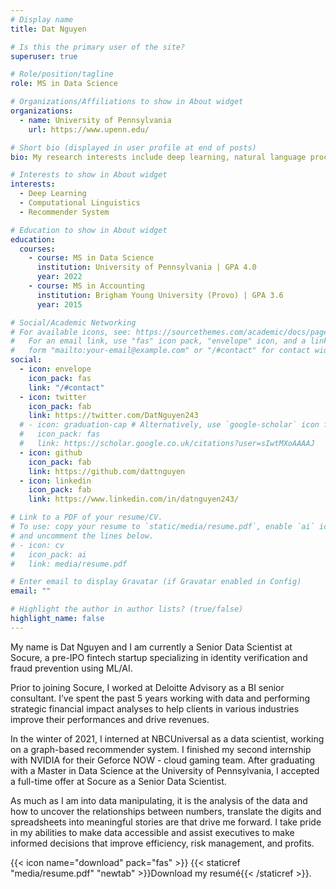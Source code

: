 ```yaml
---
# Display name
title: Dat Nguyen

# Is this the primary user of the site?
superuser: true

# Role/position/tagline
role: MS in Data Science

# Organizations/Affiliations to show in About widget
organizations:
  - name: University of Pennsylvania
    url: https://www.upenn.edu/

# Short bio (displayed in user profile at end of posts)
bio: My research interests include deep learning, natural language processing, and recommender system.

# Interests to show in About widget
interests:
  - Deep Learning
  - Computational Linguistics
  - Recommender System

# Education to show in About widget
education:
  courses:
    - course: MS in Data Science
      institution: University of Pennsylvania | GPA 4.0
      year: 2022
    - course: MS in Accounting
      institution: Brigham Young University (Provo) | GPA 3.6
      year: 2015

# Social/Academic Networking
# For available icons, see: https://sourcethemes.com/academic/docs/page-builder/#icons
#   For an email link, use "fas" icon pack, "envelope" icon, and a link in the
#   form "mailto:your-email@example.com" or "/#contact" for contact widget.
social:
  - icon: envelope
    icon_pack: fas
    link: "/#contact"
  - icon: twitter
    icon_pack: fab
    link: https://twitter.com/DatNguyen243
  # - icon: graduation-cap # Alternatively, use `google-scholar` icon from `ai` icon pack
  #   icon_pack: fas
  #   link: https://scholar.google.co.uk/citations?user=sIwtMXoAAAAJ
  - icon: github
    icon_pack: fab
    link: https://github.com/dattnguyen
  - icon: linkedin
    icon_pack: fab
    link: https://www.linkedin.com/in/datnguyen243/

# Link to a PDF of your resume/CV.
# To use: copy your resume to `static/media/resume.pdf`, enable `ai` icons in `params.toml`,
# and uncomment the lines below.
# - icon: cv
#   icon_pack: ai
#   link: media/resume.pdf

# Enter email to display Gravatar (if Gravatar enabled in Config)
email: ""

# Highlight the author in author lists? (true/false)
highlight_name: false
---
```


My name is Dat Nguyen and I am currently a Senior Data Scientist at Socure, a pre-IPO fintech startup specializing in identity verification and fraud prevention using ML/AI.

Prior to joining Socure, I worked at Deloitte Advisory as a BI senior consultant. I’ve spent the past 5 years working with data and performing strategic financial impact analyses to help clients in various industries improve their performances and drive revenues.

In the winter of 2021, I interned at NBCUniversal as a data scientist, working on a graph-based recommender system. I finished my second internship with NVIDIA for their Geforce NOW - cloud gaming team. After graduating with a Master in Data Science at the University of Pennsylvania, I accepted a full-time offer at Socure as a Senior Data Scientist.

As much as I am into data manipulating, it is the analysis of the data and how to uncover the relationships between numbers, translate the digits and spreadsheets into meaningful stories are that drive me forward. I take pride in my abilities to make data accessible and assist executives to make informed decisions that improve efficiency, risk management, and profits.

{{< icon name="download" pack="fas" >}} {{< staticref "media/resume.pdf" "newtab" >}}Download my resumé{{< /staticref >}}.
